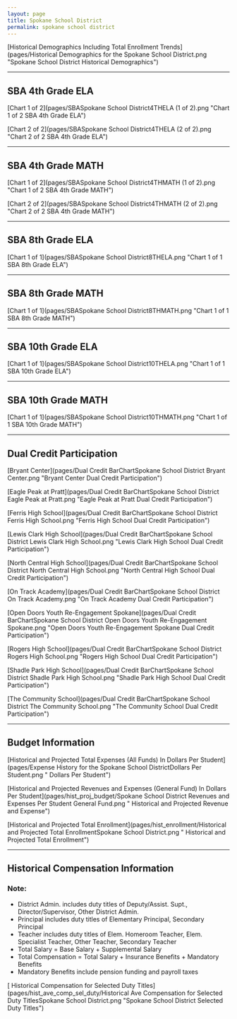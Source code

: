 ```yaml
---
layout: page
title: Spokane School District
permalink: spokane school district
---
```



[Historical Demographics Including Total Enrollment Trends](pages/Historical Demographics for the Spokane School District.png "Spokane School District Historical Demographics")

___

## SBA 4th Grade ELA

[Chart 1 of 2](pages/SBASpokane School District4THELA (1 of 2).png "Chart 1 of 2 SBA 4th Grade ELA")

[Chart 2 of 2](pages/SBASpokane School District4THELA (2 of 2).png "Chart 2 of 2 SBA 4th Grade ELA")


___

## SBA 4th Grade MATH

[Chart 1 of 2](pages/SBASpokane School District4THMATH (1 of 2).png "Chart 1 of 2 SBA 4th Grade MATH")

[Chart 2 of 2](pages/SBASpokane School District4THMATH (2 of 2).png "Chart 2 of 2 SBA 4th Grade MATH")


___

## SBA 8th Grade ELA

[Chart 1 of 1](pages/SBASpokane School District8THELA.png "Chart 1 of 1 SBA 8th Grade ELA")


___

## SBA 8th Grade MATH

[Chart 1 of 1](pages/SBASpokane School District8THMATH.png "Chart 1 of 1 SBA 8th Grade MATH")


___

## SBA 10th Grade ELA

[Chart 1 of 1](pages/SBASpokane School District10THELA.png "Chart 1 of 1 SBA 10th Grade ELA")


___

## SBA 10th Grade MATH

[Chart 1 of 1](pages/SBASpokane School District10THMATH.png "Chart 1 of 1 SBA 10th Grade MATH")


___

## Dual Credit Participation

[Bryant Center](pages/Dual Credit BarChartSpokane School District Bryant Center.png "Bryant Center Dual Credit Participation")

[Eagle Peak at Pratt](pages/Dual Credit BarChartSpokane School District Eagle Peak at Pratt.png "Eagle Peak at Pratt Dual Credit Participation")

[Ferris High School](pages/Dual Credit BarChartSpokane School District Ferris High School.png "Ferris High School Dual Credit Participation")

[Lewis   Clark High School](pages/Dual Credit BarChartSpokane School District Lewis   Clark High School.png "Lewis   Clark High School Dual Credit Participation")

[North Central High School](pages/Dual Credit BarChartSpokane School District North Central High School.png "North Central High School Dual Credit Participation")

[On Track Academy](pages/Dual Credit BarChartSpokane School District On Track Academy.png "On Track Academy Dual Credit Participation")

[Open Doors Youth Re-Engagement Spokane](pages/Dual Credit BarChartSpokane School District Open Doors Youth Re-Engagement Spokane.png "Open Doors Youth Re-Engagement Spokane Dual Credit Participation")

[Rogers High School](pages/Dual Credit BarChartSpokane School District Rogers High School.png "Rogers High School Dual Credit Participation")

[Shadle Park High School](pages/Dual Credit BarChartSpokane School District Shadle Park High School.png "Shadle Park High School Dual Credit Participation")

[The Community School](pages/Dual Credit BarChartSpokane School District The Community School.png "The Community School Dual Credit Participation")


___

## Budget Information

[Historical and Projected Total Expenses (All Funds) In Dollars Per Student](pages/Expense History for the Spokane School DistrictDollars Per Student.png " Dollars Per Student")

[Historical and Projected Revenues and Expenses (General Fund) In Dollars Per Student](pages/hist_proj_budget/Spokane School District Revenues and Expenses Per Student General Fund.png " Historical and Projected Revenue and Expense")

[Historical and Projected Total Enrollment](pages/hist_enrollment/Historical and Projected Total EnrollmentSpokane School District.png " Historical and Projected Total Enrollment")


___

## Historical Compensation Information
### Note:
- District Admin. includes duty titles of Deputy/Assist. Supt., Director/Supervisor, Other District Admin.
- Principal includes duty titles of Elementary Principal, Secondary Principal
- Teacher includes duty titles of Elem. Homeroom Teacher, Elem. Specialist Teacher, Other Teacher, Secondary Teacher
- Total Salary = Base Salary + Supplemental Salary
- Total Compensation = Total Salary + Insurance Benefits + Mandatory Benefits
- Mandatory Benefits include pension funding and payroll taxes

[ Historical Compensation for Selected Duty Titles](pages/hist_ave_comp_sel_duty/Historical Ave Compensation for Selected Duty TitlesSpokane School District.png "Spokane School District Selected Duty Titles")

